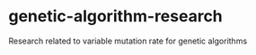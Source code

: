 genetic-algorithm-research
==========================

Research related to variable mutation rate for genetic algorithms
